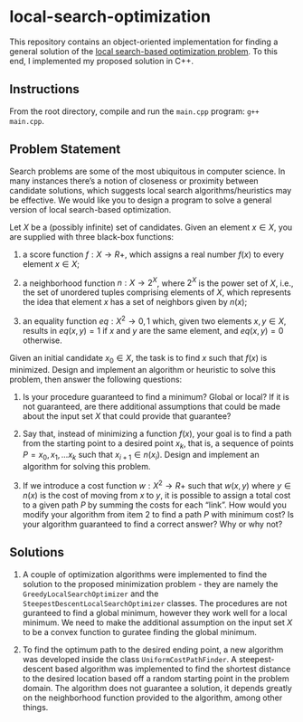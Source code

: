 # local-search-optimization
This repository contains an object-oriented implementation for finding a general solution of the [local search-based optimization problem](https://en.wikipedia.org/wiki/Local_search_(optimization)). To this end, I implemented my proposed solution in C++.

## Instructions
From the root directory, compile and run the `main.cpp` program: `g++ main.cpp`.

## Problem Statement
Search problems are some of the most ubiquitous in computer science. In many instances there’s a notion of closeness or proximity between candidate solutions, which suggests local search algorithms/heuristics may be effective. We would like you to design a program to solve a general version of local search-based optimization.

Let $X$ be a (possibly infinite) set of candidates. Given an element $x ∈ X$, you are supplied with three black-box functions:

1. a score function $f : X → R+$, which assigns a real number $f(x)$ to every element $x ∈ X$;

2. a neighborhood function $n : X → 2^X$, where $2^X$ is the power set of $X$, i.e., the set of unordered tuples comprising elements of $X$, which represents the idea that element $x$ has a set of neighbors given by $n(x)$;

3. an equality function $eq : X^2 → {0, 1}$ which, given two elements $x, y ∈ X$, results in $eq(x, y) = 1$ if $x$ and $y$ are the same element, and $eq(x, y) = 0$ otherwise.

Given an initial candidate $x_0 ∈ X$, the task is to find $x$ such that $f(x)$ is minimized. Design and implement an algorithm or heuristic to solve this problem, then answer the following questions:

1. Is your procedure guaranteed to find a minimum? Global or local? If it is not guaranteed, are there additional assumptions that could be made about the input set $X$ that could provide that guarantee?

2. Say that, instead of minimizing a function $f(x)$, your goal is to find a path from the starting point to a desired point $x_k$, that is, a sequence of points $P = x_0, x_1, . . . x_k$ such that $x_{i+1} ∈ n(x_i)$. Design and implement an algorithm for solving this problem.

3. If we introduce a cost function $w : X^2 → R+$ such that $w(x, y)$ where $y ∈ n(x)$ is the cost of moving from $x$ to $y$, it is possible to assign a total cost to a given path $P$ by summing the costs for each “link”. How would you modify your algorithm from item $2$ to find a path $P$ with minimum cost? Is your algorithm guaranteed to find a correct answer? Why or why not?

## Solutions
1. A couple of optimization algorithms were implemented to find the solution to the proposed minimization problem - they are namely the `GreedyLocalSearchOptimizer` and the `SteepestDescentLocalSearchOptimizer` classes. The procedures are not guranteed to find a global minimum, however they work well for a local minimum. We need to make the additional assumption on the input set $X$ to be a convex function to guratee finding the global minimum.

2. To find the optimum path to the desired ending point, a new algorithm was developed inside the class `UniformCostPathFinder`. A steepest-descent based algorithm was implemented to find the shortest distance to the desired location based off a random starting point in the problem domain. The algorithm does not guarantee a solution, it depends greatly on the neighborhood function provided to the algorithm, among other things.

